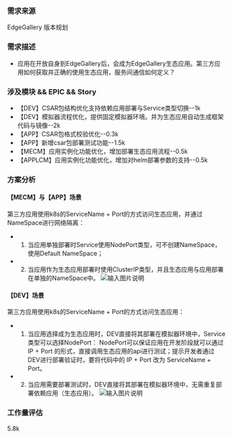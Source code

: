 ### 需求来源

EdgeGallery 版本规划

### 需求描述
- 应用在开放自身到EdgeGallery后，会成为EdgeGallery生态应用。第三方应用如何获取并正确的使用生态应用，服务间通信如何定义？

### 涉及模块 && EPIC && Story
- 【DEV】CSAR包结构优化支持依赖应用部署与Service类型切换--1k
- 【DEV】模拟器流程优化，提供固定模拟器环境。并为生态应用自动生成框架代码与镜像--2k
- 【APP】CSAR包格式校验优化--0.3k
- 【APP】新增csar包部署测试功能--1.5k
- 【MECM】应用实例化功能优化，增加部署生态应用流程--0.5k
- 【APPLCM】应用实例化功能优化，增加对helm部署参数的支持--0.5k

### 方案分析

#### 【MECM】与【APP】场景
第三方应用使用k8s的ServiceName + Port的方式访问生态应用，并通过NameSpace进行网络隔离：
- 1) 当应用单独部署时Service使用NodePort类型，可不创建NameSpace，使用Default NameSpace；
- 2) 当应用作为生态应用部署时使用ClusterIP类型，并且生态应用与应用部署在单独的NameSpace中。
![输入图片说明](https://images.gitee.com/uploads/images/2020/0811/185320_dbf4db86_7625245.jpeg "1597143058(1).jpg")

#### 【DEV】场景
第三方应用使用k8s的ServiceName + Port的方式访问生态应用：
- 1) 当应用选择成为生态应用时，DEV直接将其部署在模拟器环境中，Service类型可以选择NodePort：
NodePort可以保证应用在开发阶段就可以通过 IP + Port 的形式，直接调用生态应用的api进行测试；提示开发者通过DEV进行部署验证时，要将代码中的 IP + Port 改为 ServiceName + Port。
- 2) 当应用需要部署测试时，DEV直接将其部署在模拟器环境中，无需重复部署依赖应用（生态应用）。
![输入图片说明](https://images.gitee.com/uploads/images/2020/0811/185415_fe9fb8fb_7625245.jpeg "1597143238(1).jpg")

### 工作量评估
5.8k